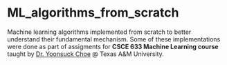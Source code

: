 # ML_algorithms_from_scratch
Machine learning algorithms implemented from scratch to better understand their fundamental mechanism. 
Some of these implementations were done as part of assigments for **CSCE 633 Machine Learning course** taught by [Dr. Yoonsuck Choe](https://engineering.tamu.edu/cse/profiles/cyoonsuck.html) @ Texas A&M University. 
